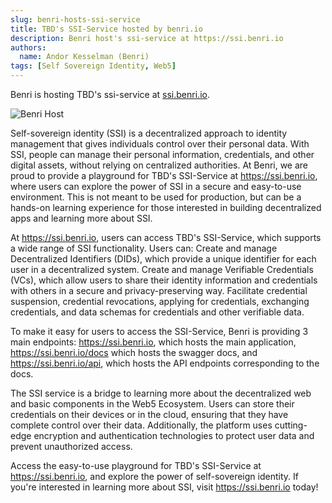 ```yaml
---
slug: benri-hosts-ssi-service
title: TBD's SSI-Service hosted by benri.io
description: Benri host's ssi-service at https://ssi.benri.io
authors:
  name: Andor Kesselman (Benri)
tags: [Self Sovereign Identity, Web5]
---
```


<head>
  <title>SSI-Service Playground Hosted By Benri.io</title>
  <meta property="og:description" content="SSI-Service hosted by benri" />
  <meta property="og:title" content="SSI-Service hosted by benri" />
  <meta property="og:url" content='https://developer.tbd.website/blog/benri-hosts-ssi-service' />
  <meta name="twitter:card" content="summary" />
  <meta name="twitter:site" content="@tbddev" />
  <meta name="twitter:description" content="SSI-Service hosted by benri" />
  <link rel="apple-touch-icon" href="https://developer.tbd.website/img/tbd-fav-icon-main.png" />
</head>

Benri is hosting TBD's ssi-service at [ssi.benri.io](https://ssi.benri.io).

![Benri Host](/img/blog-benri-ssi-host3.png)

<!--truncate-->

Self-sovereign identity (SSI) is a decentralized approach to identity management
that gives individuals control over their personal data. With SSI, people can
manage their personal information, credentials, and other digital assets,
without relying on centralized authorities. At Benri, we are proud to provide a
playground for TBD's SSI-Service at https://ssi.benri.io, where users can
explore the power of SSI in a secure and easy-to-use environment. This is not
meant to be used for production, but can be a hands-on learning experience for
those interested in building decentralized apps and learning more about SSI.

At https://ssi.benri.io, users can access TBD's SSI-Service, which supports a
wide range of SSI functionality. Users can: Create and manage Decentralized
Identifiers (DIDs), which provide a unique identifier for each user in a
decentralized system. Create and manage Verifiable Credentials (VCs), which
allow users to share their identity information and credentials with others in a
secure and privacy-preserving way. Facilitate credential suspension, credential
revocations, applying for credentials, exchanging credentials, and data schemas
for credentials and other verifiable data.

To make it easy for users to access the SSI-Service, Benri is providing 3 main
endpoints: https://ssi.benri.io, which hosts the main application,
https://ssi.benri.io/docs which hosts the swagger docs, and
https://ssi.benri.io/api, which hosts the API endpoints corresponding to the
docs.

The SSI service is a bridge to learning more about the decentralized web and
basic components in the Web5 Ecosystem. Users can store their credentials on
their devices or in the cloud, ensuring that they have complete control over
their data. Additionally, the platform uses cutting-edge encryption and
authentication technologies to protect user data and prevent unauthorized
access.

Access the easy-to-use playground for TBD's SSI-Service at https://ssi.benri.io,
and explore the power of self-sovereign identity. If you're interested in
learning more about SSI, visit https://ssi.benri.io today!
